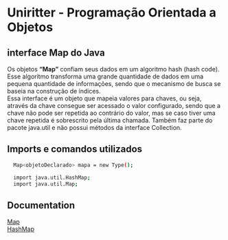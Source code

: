 # Uniritter - Programação Orientada a Objetos

## interface Map do Java

Os objetos <b>“Map”</b> confiam seus dados em um algoritmo hash (hash code). Esse algoritmo transforma uma grande quantidade de dados em uma pequena quantidade de informações, sendo que o mecanismo de busca se baseia na construção de índices.<br>
Essa interface é um objeto que mapeia valores para chaves, ou seja, através da chave consegue ser acessado o valor configurado, sendo que a chave não pode ser repetida ao contrário do valor, mas se caso tiver uma chave repetida é sobrescrito pela última chamada. Também faz parte do pacote java.util e não possui métodos da interface Collection.

## Imports e comandos utilizados

```bash
  Map<objetoDeclarado> mapa = new Type();

  import java.util.HashMap;
  import java.util.Map;
```
    
## Documentation

[Map](http://docs.oracle.com/javase/6/docs/api/java/util/Map.html)
<br>
[HashMap](http://docs.oracle.com/javase/6/docs/api/java/util/HashMap.html)

